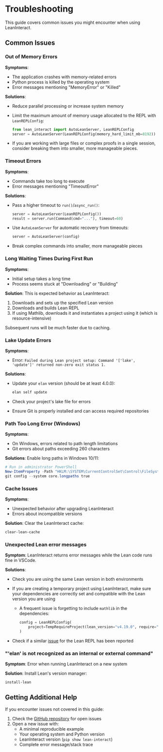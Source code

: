 # Troubleshooting

This guide covers common issues you might encounter when using LeanInteract.

## Common Issues

### Out of Memory Errors

**Symptoms**:

- The application crashes with memory-related errors
- Python process is killed by the operating system
- Error messages mentioning "MemoryError" or "Killed"

**Solutions**:

- Reduce parallel processing or increase system memory
- Limit the maximum amount of memory usage allocated to the REPL with `LeanREPLConfig`:

  ```python
  from lean_interact import AutoLeanServer, LeanREPLConfig
  server = AutoLeanServer(LeanREPLConfig(memory_hard_limit_mb=8192)) # Limit to 8GB
  ```

- If you are working with large files or complex proofs in a single session, consider breaking them into smaller, more manageable pieces.

### Timeout Errors

**Symptoms**:

- Commands take too long to execute
- Error messages mentioning "TimeoutError"

**Solutions**:

- Pass a higher timeout to `run()`/`async_run()`:

  ```python
  server = AutoLeanServer(LeanREPLConfig())
  result = server.run(Command(cmd="..."), timeout=60)
  ```

- Use `AutoLeanServer` for automatic recovery from timeouts:

  ```python
  server = AutoLeanServer(config)
  ```

- Break complex commands into smaller, more manageable pieces

### Long Waiting Times During First Run

**Symptoms**:

- Initial setup takes a long time
- Process seems stuck at "Downloading" or "Building"

**Solution**:
This is expected behavior as LeanInteract:

1. Downloads and sets up the specified Lean version
2. Downloads and builds Lean REPL
3. If using Mathlib, downloads it and instantiates a project using it (which is resource-intensive)

Subsequent runs will be much faster due to caching.

### Lake Update Errors

**Symptoms**:

- Error: `Failed during Lean project setup: Command '['lake', 'update']' returned non-zero exit status 1.`

**Solutions**:

- Update your `elan` version (should be at least 4.0.0):

  ```bash
  elan self update
  ```

- Check your project's lake file for errors
- Ensure Git is properly installed and can access required repositories

### Path Too Long Error (Windows)

**Symptoms**:

- On Windows, errors related to path length limitations
- Git errors about paths exceeding 260 characters

**Solutions**:
Enable long paths in Windows 10/11:

```powershell
# Run in administrator PowerShell
New-ItemProperty -Path "HKLM:\SYSTEM\CurrentControlSet\Control\FileSystem" -Name LongPathsEnabled -Value 1 -PropertyType DWord -Force
git config --system core.longpaths true
```

### Cache Issues

**Symptoms**:

- Unexpected behavior after upgrading LeanInteract
- Errors about incompatible versions

**Solution**:
Clear the LeanInteract cache:

```bash
clear-lean-cache
```

### Unexpected Lean error messages

**Symptom**:
LeanInteract returns error messages while the Lean code runs fine in VSCode.

**Solutions**:

- Check you are using the same Lean version in both environments
- If you are creating a temporary project using LeanInteract, make sure your dependencies are correctly set and compatible with the Lean version you are using
  - A frequent issue is forgetting to include `mathlib` in the dependencies:

    ```python
    config = LeanREPLConfig(
        project=TempRequireProject(lean_version="v4.19.0", require="mathlib")
    )
    ```

- Check if a similar [issue](https://github.com/leanprover-community/repl/issues) for the Lean REPL has been reported

### "'elan' is not recognized as an internal or external command"

**Symptom**:
Error when running LeanInteract on a new system

**Solution**:
Install Lean's version manager:

```bash
install-lean
```

## Getting Additional Help

If you encounter issues not covered in this guide:

1. Check the [GitHub repository](https://github.com/augustepoiroux/LeanInteract) for open issues
2. Open a new issue with:
    - A minimal reproducible example
    - Your operating system and Python version
    - LeanInteract version (`pip show lean-interact`)
    - Complete error message/stack trace
